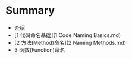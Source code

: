 # Summary

* [介绍](README.md)
* [1 代码命名基础](1 Code Naming Basics.md)
* [2 方法(Method)命名](2 Naming Methods.md)
* 3 函数(Function)命名

